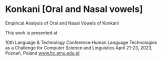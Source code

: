# Konkani [Oral and Nasal vowels]
Empirical Analysis of Oral and Nasal Vowels of Konkani

This work is presented at 

10th Language & Technology Conference:Human Language Technologies as a Challenge for Computer Science and Linguistics April 21-23, 2023, Poznań, Poland
www.ltc.amu.edu.pl
